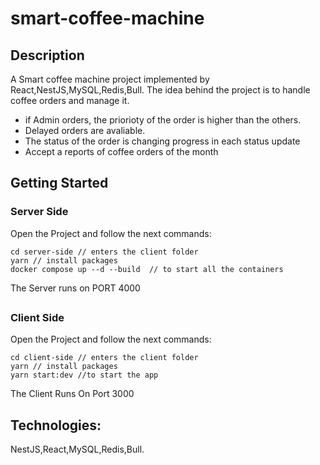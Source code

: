 # smart-coffee-machine 

## Description
A Smart coffee machine project implemented by React,NestJS,MySQL,Redis,Bull.
The idea behind the project is to handle coffee orders and manage it. 
- if Admin orders, the priorioty of the order is higher than the others.
- Delayed orders are avaliable.
- The status of the order is changing progress in each status update
- Accept a reports of coffee orders of the month

## Getting Started

### Server Side
Open the Project and follow the next commands:
````
cd server-side // enters the client folder
yarn // install packages
docker compose up --d --build  // to start all the containers
````
The Server runs on PORT 4000
##

##

### Client Side
Open the Project and follow the next commands:
````
cd client-side // enters the client folder
yarn // install packages
yarn start:dev //to start the app
````
The Client Runs On Port 3000
##

## Technologies:
 NestJS,React,MySQL,Redis,Bull.
